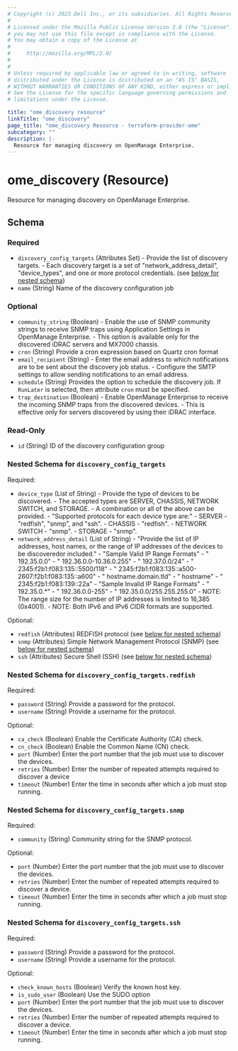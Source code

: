 ```yaml
---
# Copyright (c) 2023 Dell Inc., or its subsidiaries. All Rights Reserved.
# 
# Licensed under the Mozilla Public License Version 2.0 (the "License");
# you may not use this file except in compliance with the License.
# You may obtain a copy of the License at
# 
#     http://mozilla.org/MPL/2.0/
# 
# 
# Unless required by applicable law or agreed to in writing, software
# distributed under the License is distributed on an "AS IS" BASIS,
# WITHOUT WARRANTIES OR CONDITIONS OF ANY KIND, either express or implied.
# See the License for the specific language governing permissions and
# limitations under the License.

title: "ome_discovery resource"
linkTitle: "ome_discovery"
page_title: "ome_discovery Resource - terraform-provider-ome"
subcategory: ""
description: |-
  Resource for managing discovery on OpenManage Enterprise.
---
```


# ome_discovery (Resource)

Resource for managing discovery on OpenManage Enterprise.




<!-- schema generated by tfplugindocs -->
## Schema

### Required

- `discovery_config_targets` (Attributes Set) - Provide the list of discovery targets.
      			- Each discovery target is a set of "network_address_detail", "device_types", and one or more protocol credentials. (see [below for nested schema](#nestedatt--discovery_config_targets))
- `name` (String) Name of the discovery configuration job

### Optional

- `community_string` (Boolean) - Enable the use of SNMP community strings to receive SNMP traps using Application Settings in OpenManage Enterprise. 
				- This option is available only for the discovered iDRAC servers and MX7000 chassis.
- `cron` (String) Provide a cron expression based on Quartz cron format
- `email_recipient` (String) - Enter the email address to which notifications are to be sent about the discovery job status.
				- Configure the SMTP settings to allow sending notifications to an email address.
- `schedule` (String) Provides the option to schedule the discovery job. If `RunLater` is selected, then attribute `cron` must be specified.
- `trap_destination` (Boolean) - Enable OpenManage Enterprise to receive the incoming SNMP traps from the discovered devices. 
				- This is effective only for servers discovered by using their iDRAC interface.

### Read-Only

- `id` (String) ID of the discovery configuration group

<a id="nestedatt--discovery_config_targets"></a>
### Nested Schema for `discovery_config_targets`

Required:

- `device_type` (List of String) - Provide the type of devices to be discovered.
				- The accepted types are SERVER, CHASSIS, NETWORK SWITCH, and STORAGE.
				- A combination or all of the above can be provided.
				- "Supported protocols for each device type are:"
				- SERVER - "redfish", "snmp", and "ssh".
				- CHASSIS - "redfish".
				- NETWORK SWITCH - "snmp".
				- STORAGE - "snmp".
- `network_address_detail` (List of String) - "Provide the list of IP addresses, host names, or the range of IP addresses of the devices to be discoveredor included."
         		- "Sample Valid IP Range Formats"
         		- "   192.35.0.0"
         		- "   192.36.0.0-10.36.0.255"
         		- "   192.37.0.0/24"
         		- "   2345:f2b1:f083:135::5500/118"
         		- "   2345:f2b1:f083:135::a500-2607:f2b1:f083:135::a600"
         		- "   hostname.domain.tld"
         		- "   hostname"
         		- "   2345:f2b1:f083:139::22a"
         		- "Sample Invalid IP Range Formats"
         		- "   192.35.0.*"
         		- "   192.36.0.0-255"
         		- "   192.35.0.0/255.255.255.0"
         		- NOTE: The range size for the number of IP addresses is limited to 16,385 (0x4001).
         		- NOTE: Both IPv6 and IPv6 CIDR formats are supported.

Optional:

- `redfish` (Attributes) REDFISH protocol (see [below for nested schema](#nestedatt--discovery_config_targets--redfish))
- `snmp` (Attributes) Simple Network Management Protocol (SNMP) (see [below for nested schema](#nestedatt--discovery_config_targets--snmp))
- `ssh` (Attributes) Secure Shell (SSH) (see [below for nested schema](#nestedatt--discovery_config_targets--ssh))

<a id="nestedatt--discovery_config_targets--redfish"></a>
### Nested Schema for `discovery_config_targets.redfish`

Required:

- `password` (String) Provide a password for the protocol.
- `username` (String) Provide a username for the protocol.

Optional:

- `ca_check` (Boolean) Enable the Certificate Authority (CA) check.
- `cn_check` (Boolean) Enable the Common Name (CN) check.
- `port` (Number) Enter the port number that the job must use to discover the devices.
- `retries` (Number) Enter the number of repeated attempts required to discover a device
- `timeout` (Number) Enter the time in seconds after which a job must stop running.


<a id="nestedatt--discovery_config_targets--snmp"></a>
### Nested Schema for `discovery_config_targets.snmp`

Required:

- `community` (String) Community string for the SNMP protocol.

Optional:

- `port` (Number) Enter the port number that the job must use to discover the devices.
- `retries` (Number) Enter the number of repeated attempts required to discover a device.
- `timeout` (Number) Enter the time in seconds after which a job must stop running.


<a id="nestedatt--discovery_config_targets--ssh"></a>
### Nested Schema for `discovery_config_targets.ssh`

Required:

- `password` (String) Provide a password for the protocol.
- `username` (String) Provide a username for the protocol.

Optional:

- `check_known_hosts` (Boolean) Verify the known host key.
- `is_sudo_user` (Boolean) Use the SUDO option
- `port` (Number) Enter the port number that the job must use to discover the devices.
- `retries` (Number) Enter the number of repeated attempts required to discover a device.
- `timeout` (Number) Enter the time in seconds after which a job must stop running.

